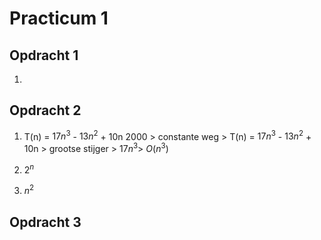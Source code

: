 # Practicum 1

## Opdracht 1

1.

## Opdracht 2

1. T(n) = $17n^3$ - $13n^2$ + 10n 2000 > constante weg > T(n) = $17n^3$ - $13n^2$ + 10n > grootse stijger > $17n^3$>  $O(n^3)$

3. $2^n$

4. $n^2$

## Opdracht 3
